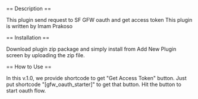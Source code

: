 == Description ==

This plugin send request to SF GFW oauth and get access token
This plugin is written by Imam Prakoso

== Installation ==

Download plugin zip package and simply install from Add New Plugin screen by uploading the zip file.

== How to Use ==

In this v.1.0, we provide shortcode to get "Get Access Token" button. Just put shortcode "[gfw_oauth_starter]" to get that button. Hit the button to start oauth flow. 
